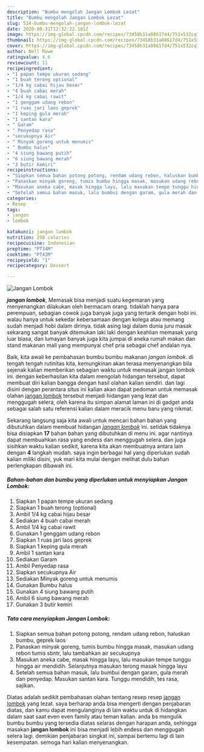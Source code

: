 ```yaml
---
description: "Bumbu mengolah Jangan Lombok Lezat"
title: "Bumbu mengolah Jangan Lombok Lezat"
slug: 524-bumbu-mengolah-jangan-lombok-lezat
date: 2020-08-31T12:32:22.101Z
image: https://img-global.cpcdn.com/recipes/73458b31a08617d4/751x532cq70/jangan-lombok-foto-resep-utama.jpg
thumbnail: https://img-global.cpcdn.com/recipes/73458b31a08617d4/751x532cq70/jangan-lombok-foto-resep-utama.jpg
cover: https://img-global.cpcdn.com/recipes/73458b31a08617d4/751x532cq70/jangan-lombok-foto-resep-utama.jpg
author: Nell Rowe
ratingvalue: 4.6
reviewcount: 11
recipeingredient:
- "1 papan tempe ukuran sedang"
- "1 buah terong optional"
- "1/4 kg cabai hijau besar"
- "4 buah cabai merah"
- "1/4 kg cabai rawit"
- "1 genggam udang rebon"
- "1 ruas jari laos geprek"
- "1 keping gula merah"
- "1 santan kara"
- " Garam"
- " Penyedap rasa"
- "secukupnya Air"
- " Minyak goreng untuk menumis"
- " Bumbu halus"
- "4 siung bawang putih"
- "6 siung bawang merah"
- "3 butir kemiri"
recipeinstructions:
- "Siapkan semua bahan potong potong, rendam udang rebon, haluskan bumbu, geprek laos"
- "Panaskan minyak goreng, tumis bumbu hingga masak, masukan udang rebon tumis sbntr, lalu tambahkan air secukupnya"
- "Masukan aneka cabe, masak hingga layu, lalu masukan tempe tunggu hingga air mendidih. Selanjutnya masukan terong masak hingga layu"
- "Setelah semua bahan masuk, lalu bumbui dengan garam, gula merah dan penyedap. Masukan santan kara. Tunggu mendidih, tes rasa, sajikan."
categories:
- Resep
tags:
- jangan
- lombok

katakunci: jangan lombok 
nutrition: 250 calories
recipecuisine: Indonesian
preptime: "PT34M"
cooktime: "PT43M"
recipeyield: "1"
recipecategory: Dessert

---
```



![Jangan Lombok](https://img-global.cpcdn.com/recipes/73458b31a08617d4/751x532cq70/jangan-lombok-foto-resep-utama.jpg)

<b><i>jangan lombok</i></b>, Memasak bisa menjadi suatu kegemaran yang menyenangkan dilakukan oleh bermacam orang. tidaklah hanya para perempuan, sebagian cowok juga banyak juga yang tertarik dengan hobi ini. walau hanya untuk sekedar kebersamaan dengan kolega atau memang sudah menjadi hobi dalam dirinya. tidak asing lagi dalam dunia juru masak sekarang sangat banyak ditemukan laki laki dengan keahlian memasak yang luar biasa, dan lumayan banyak juga kita jumpai di aneka rumah makan dan stand makanan mall yang mempunyai chef pria sebagai chef andalan nya.

Baik, kita awali ke pembahasan bumbu bumbu makanan <i>jangan lombok</i>. di tengah tengah rutinitas kita, kemungkinan akan terasa menyenangkan bila sejenak kalian memberikan sebagian waktu untuk memasak jangan lombok ini. dengan keberhasilan kita dalam mengolah hidangan tersebut, dapat membuat diri kalian bangga dengan hasil olahan kalian sendiri. dan lagi disini dengan perantara situs ini kalian akan dapat pedoman untuk memasak olahan <u>jangan lombok</u> tersebut menjadi hidangan yang lezat dan menggugah selera, oleh karena itu simpan alamat laman ini di gadget anda sebagai salah satu referensi kalian dalam meracik menu baru yang nikmat.




Sekarang langsung saja kita awali untuk mencari bahan bahan yang dibutuhkan dalam membuat hidangan <u><i>jangan lombok</i></u> ini. setidak tidaknya bisa disiapkan <b>17</b> bahan bahan yang dibutuhkan di menu ini. agar nantinya dapat membuahkan rasa yang endess dan menggugah selera. dan juga sisihkan waktu kalian sedikit, karena kita akan membuatnya antara lain dengan <b>4</b> langkah mudah. saya ingin berbagai hal yang diperlukan sudah kalian miliki disini, yuk mari kita mulai dengan melihat dulu bahan perlengkapan dibawah ini.

<!--inarticleads1-->

##### Bahan-bahan dan bumbu yang diperlukan untuk menyiapkan Jangan Lombok:

1. Siapkan 1 papan tempe ukuran sedang
1. Siapkan 1 buah terong (optional)
1. Ambil 1/4 kg cabai hijau besar
1. Sediakan 4 buah cabai merah
1. Ambil 1/4 kg cabai rawit
1. Gunakan 1 genggam udang rebon
1. Siapkan 1 ruas jari laos geprek
1. Siapkan 1 keping gula merah
1. Ambil 1 santan kara
1. Sediakan  Garam
1. Ambil  Penyedap rasa
1. Siapkan secukupnya Air
1. Sediakan  Minyak goreng untuk menumis
1. Gunakan  Bumbu halus
1. Gunakan 4 siung bawang putih
1. Ambil 6 siung bawang merah
1. Gunakan 3 butir kemiri




<!--inarticleads2-->

##### Tata cara menyiapkan Jangan Lombok:

1. Siapkan semua bahan potong potong, rendam udang rebon, haluskan bumbu, geprek laos
1. Panaskan minyak goreng, tumis bumbu hingga masak, masukan udang rebon tumis sbntr, lalu tambahkan air secukupnya
1. Masukan aneka cabe, masak hingga layu, lalu masukan tempe tunggu hingga air mendidih. Selanjutnya masukan terong masak hingga layu
1. Setelah semua bahan masuk, lalu bumbui dengan garam, gula merah dan penyedap. Masukan santan kara. Tunggu mendidih, tes rasa, sajikan.




Diatas adalah sedikit pembahasan olahan tentang resep resep <u>jangan lombok</u> yang lezat. saya berharap anda bisa mengerti dengan penjabaran diatas, dan kamu dapat mengulanginya di lain waktu untuk di hidangkan dalam saat saat even even family atau teman kalian. anda bs mengulik bumbu bumbu yang tersedia diatas selaras dengan harapan anda, sehingga masakan <b>jangan lombok</b> ini bisa menjadi lebih endess dan menggugah selera lagi. demikian penjabaran singkat ini, sampai bertemu lagi di lain kesempatan. semoga hari kalian menyenangkan.

